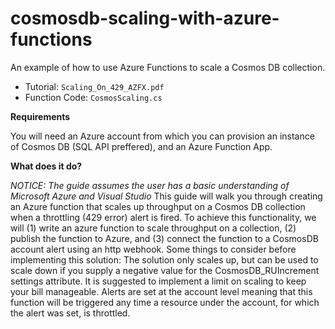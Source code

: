 # cosmosdb-scaling-with-azure-functions
An example of how to use Azure Functions to scale a Cosmos DB collection.

- Tutorial: `Scaling_On_429_AZFX.pdf`
- Function Code: `CosmosScaling.cs`

**Requirements**

You will need an Azure account from which you can provision an instance of Cosmos DB (SQL API preffered), and an Azure Function App.

**What does it do?**

*NOTICE: The guide assumes the user has a basic understanding of Microsoft Azure and Visual Studio* 
This guide will walk you through creating an Azure function that scales up throughput on a Cosmos DB collection when a throttling (429 error) alert is fired. To achieve this functionality, we will (1) write an azure function to scale throughput on a collection, (2) publish the function to Azure, and (3) connect the function to a CosmosDB account alert using an http webhook. Some things to consider before implementing this solution: The solution only scales up, but can be used to scale down if you supply a negative value for the CosmosDB_RUIncrement settings attribute. It is suggested to implement a limit on scaling to keep your bill manageable. Alerts are set at the account level meaning that this function will be triggered any time a resource under the account, for which the alert was set, is throttled.
